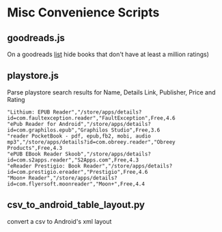# Misc Convenience Scripts

## goodreads.js
On a goodreads [list](https://www.goodreads.com/list/show/488.Best_Books_for_Reluctant_Readers) hide books that don't have at least a million ratings)

## playstore.js
Parse playstore search results for Name, Details Link, Publisher, Price and Rating

```csv
"Lithium: EPUB Reader","/store/apps/details?id=com.faultexception.reader","FaultException",Free,4.6 
"ePub Reader for Android","/store/apps/details?id=com.graphilos.epub","Graphilos Studio",Free,3.6 
"reader PocketBook - pdf, epub,fb2, mobi, audio mp3","/store/apps/details?id=com.obreey.reader","Obreey Products",Free,4.3 
"ePUB EBook Reader Skoob","/store/apps/details?id=com.s2apps.reader","S2Apps.com",Free,4.3 
"eReader Prestigio: Book Reader","/store/apps/details?id=com.prestigio.ereader","Prestigio",Free,4.6 
"Moon+ Reader","/store/apps/details?id=com.flyersoft.moonreader","Moon+",Free,4.4 
```

## csv_to_android_table_layout.py
convert a csv to Android's xml layout
